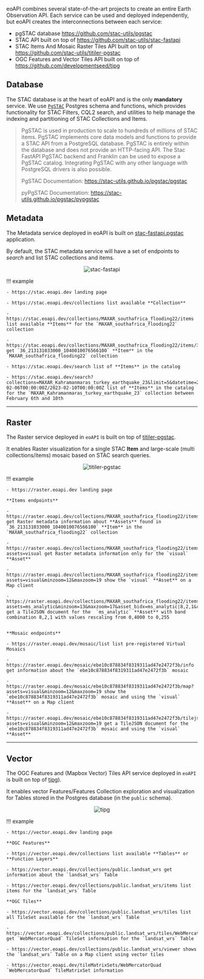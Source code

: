 eoAPI combines several state-of-the-art projects to create an entire Earth Observation API. Each service can be used and deployed independently, but eoAPI creates the interconnections between each service:

- pgSTAC database https://github.com/stac-utils/pgstac
- STAC API built on top of https://github.com/stac-utils/stac-fastapi
- STAC Items And Mosaic Raster Tiles API built on top of https://github.com/stac-utils/titiler-pgstac
- OGC Features and Vector Tiles API built on top of https://github.com/developmentseed/tipg

## Database

The STAC database is at the heart of eoAPI and is the only **mandatory** service. We use [`PgSTAC`](https://github.com/stac-utils/pgstac) Postgres schema and functions, which provides functionality for STAC Filters, CQL2 search, and utilities to help manage the indexing and partitioning of STAC Collections and Items.

> PgSTAC is used in production to scale to hundreds of millions of STAC items. PgSTAC implements core data models and functions to provide a STAC API from a PostgreSQL database. PgSTAC is entirely within the database and does not provide an HTTP-facing API. The Stac FastAPI PgSTAC backend and Franklin can be used to expose a PgSTAC catalog. Integrating PgSTAC with any other language with PostgreSQL drivers is also possible.
>
> PgSTAC Documentation: https://stac-utils.github.io/pgstac/pgstac
>
> pyPgSTAC Documentation: https://stac-utils.github.io/pgstac/pypgstac

## Metadata

The Metadata service deployed in eoAPI is built on [stac-fastapi.pgstac](https://github.com/stac-utils/stac-fastapi) application.

By default, the STAC metadata service will have a set of endpoints to *search* and list STAC collections and items.


<p align="center">
<img alt="stac-fastapi" src="https://github.com/developmentseed/eoAPI/assets/10407788/d0963386-1c8f-4607-98b8-3b0edb341a5e"/>
</p>

!!! example

    - https://stac.eoapi.dev landing page

    - https://stac.eoapi.dev/collections list available **Collection**

    - https://stac.eoapi.dev/collections/MAXAR_southafrica_flooding22/items list available **Items** for the `MAXAR_southafrica_flooding22` collection

    - https://stac.eoapi.dev/collections/MAXAR_southafrica_flooding22/items/36_213131033000_1040010076566100 get `36_213131033000_1040010076566100` **Item** in the `MAXAR_southafrica_flooding22` collection

    - https://stac.eoapi.dev/search list of **Items** in the catalog

    - https://stac.eoapi.dev/search?collections=MAXAR_Kahramanmaras_turkey_earthquake_23&limit=5&datetime=2023-02-06T00:00:00Z/2023-02-10T00:00:00Z list of **Items** in the catalog for the `MAXAR_Kahramanmaras_turkey_earthquake_23` collection between February 6th and 10th

---

## Raster

The Raster service deployed in `eoAPI` is built on top of [titiler-pgstac](https://stac-utils.github.io/titiler-pgstac/).

It enables Raster visualization for a single STAC **Item** and large-scale (multi collections/items) mosaic based on STAC search queries.

<p align="center">
<img alt="titiler-pgstac"  src="https://github.com/developmentseed/eoAPI/assets/10407788/096de97d-21d5-48e1-b61a-d1595ed9816d">
</p>

!!! example

    - https://raster.eoapi.dev landing page

    **Items endpoints**

    - https://raster.eoapi.dev/collections/MAXAR_southafrica_flooding22/items/36_213131033000_1040010076566100/info get Raster metadata information about **Assets** found in `36_213131033000_1040010076566100` **Item** in the `MAXAR_southafrica_flooding22` collection

    - https://raster.eoapi.dev/collections/MAXAR_southafrica_flooding22/items/36_213131033000_1040010076566100/info?assets=visual get Raster metadata information only for the `visual` **Asset**

    - https://raster.eoapi.dev/collections/MAXAR_southafrica_flooding22/items/36_213131033000_1040010076566100/map?assets=visual&minzoom=12&maxzoom=19 show the `visual` **Asset** on a Map client

    - https://raster.eoapi.dev/collections/MAXAR_southafrica_flooding22/items/36_213131033000_1040010076566100/tilejson.json?assets=ms_analytic&minzoom=13&maxzoom=17&asset_bidx=ms_analytic|8,2,1&rescale=0,4000 get a TileJSON document for the  `ms_analytic` **Asset** with band combination 8,2,1 with values rescaling from 0,4000 to 0,255


    **Mosaic endpoints**

    - https://raster.eoapi.dev/mosaic/list list pre-registered Virtual Mosaics

    - https://raster.eoapi.dev/mosaic/ebe10c878834f8319311ad47e2472f3b/info get information about the `ebe10c878834f8319311ad47e2472f3b` mosaic

    - https://raster.eoapi.dev/mosaic/ebe10c878834f8319311ad47e2472f3b/map?assets=visual&minzoom=12&maxzoom=19 show the `ebe10c878834f8319311ad47e2472f3b` mosaic and using the `visual` **Asset** on a Map client

    - https://raster.eoapi.dev/mosaic/ebe10c878834f8319311ad47e2472f3b/tilejson.json?assets=visual&minzoom=12&maxzoom=19 get a TileJSON document for the `ebe10c878834f8319311ad47e2472f3b` mosaic and using the `visual` **Asset**

---

## Vector

The OGC Features and (Mapbox Vector) Tiles API service deployed in `eoAPI` is built on top of [tipg](https://github.com/developmentseed/tipg)).

It enables vector Features/Features Collection exploration and visualization for Tables stored in the Postgres database (in the `public` schema).

<p align="center">
<img alt="tipg"  src="https://github.com/developmentseed/eoAPI/assets/10407788/a35dbf04-be8a-4cf5-b528-8960b18cef45">
</p>

!!! example

    - https://vector.eoapi.dev landing page

    **OGC Features**

    - https://vector.eoapi.dev/collections list available **Tables** or **Function Layers**

    - https://vector.eoapi.dev/collections/public.landsat_wrs get information about the `landsat_wrs` Table

    - https://vector.eoapi.dev/collections/public.landsat_wrs/items list items for the `landsat_wrs` Table

    **OGC Tiles**

    - https://vector.eoapi.dev/collections/public.landsat_wrs/tiles list all TileSet available for the `landsat_wrs` Table

    - https://vector.eoapi.dev/collections/public.landsat_wrs/tiles/WebMercatorQuad get `WebMercatorQuad` TileSet information for the `landsat_wrs` Table

    - https://vector.eoapi.dev/collections/public.landsat_wrs/viewer shows the `landsat_wrs` Table on a Map client using vector tiles

    - https://vector.eoapi.dev/tileMatrixSets/WebMercatorQuad `WebMercatorQuad` TileMatrixSet information